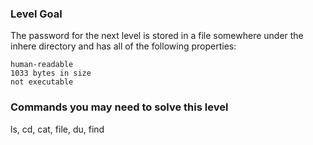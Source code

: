 ### Level Goal

The password for the next level is stored in a file somewhere under the inhere directory and has all of the following properties:

    human-readable
    1033 bytes in size
    not executable

### Commands you may need to solve this level

ls, cd, cat, file, du, find
